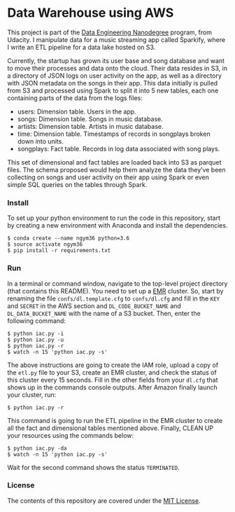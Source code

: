 Data Warehouse using AWS
===========================

This project is part of the [Data Engineering Nanodegree](https://www.udacity.com/course/data-engineer-nanodegree--nd027) program, from Udacity. I manipulate data for a music streaming app called Sparkify, where I write an ETL pipeline for a data lake hosted on S3.

Currently, the startup has grown its user base and song database and want to move their processes and data onto the cloud. Their data resides in S3, in a directory of JSON logs on user activity on the app, as well as a directory with JSON metadata on the songs in their app. This data initially  is pulled from S3 and processed using Spark to split it into 5 new tables, each one containing parts of the data from the logs files:

- users: Dimension table. Users in the app.
- songs: Dimension table. Songs in music database.
- artists: Dimension table. Artists in music database.
- time: Dimension table. Timestamps of records in songplays broken down into units.
- songplays: Fact table. Records in log data associated with song plays.

This set of dimensional and fact tables are loaded back into S3 as parquet files. The schema proposed would help them analyze the data they’ve been collecting on songs and user activity on their app using Spark or even simple SQL queries on the tables through Spark.


### Install
To set up your python environment to run the code in this repository, start by
 creating a new environment with Anaconda and install the dependencies.

```shell
$ conda create --name ngym36 python=3.6
$ source activate ngym36
$ pip install -r requirements.txt
```

### Run
In a terminal or command window, navigate to the top-level project directory (that contains this README). You need to set up a [EMR](https://aws.amazon.com/pt/emr/) cluster. So, start by renaming the file `confs/dl.template.cfg` to  `confs/dl.cfg` and fill in the `KEY` and `SECRET` in the AWS section and `DL_CODE_BUCKET_NAME` and `DL_DATA_BUCKET_NAME` with the name of a S3 bucket. Then, enter the following command:

```shell
$ python iac.py -i
$ python iac.py -u
$ python iac.py -r
$ watch -n 15 'python iac.py -s'
```

The above instructions are going to create the IAM role, upload a copy of the `etl.py` file to your S3, create an EMR cluster, and check the status of this cluster every 15 seconds. Fill in the other fields from your `dl.cfg` that shows up in the commands console outputs. After Amazon finally launch your cluster, run:

```shell
$ python iac.py -r
```

This command is going to run the ETL pipeline in the EMR cluster to create all the fact and dimensional tables mentioned above. Finally, CLEAN UP your resources using the commands below:

```shell
$ python iac.py -da
$ watch -n 15 'python iac.py -s'
```

Wait for the second command shows the status `TERMINATED`.

### License
The contents of this repository are covered under the [MIT License](LICENSE).
